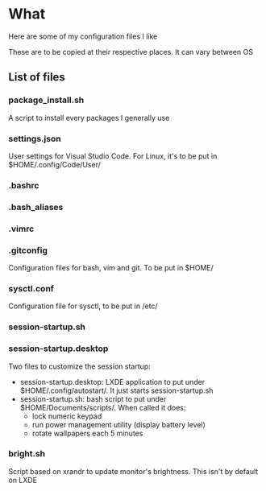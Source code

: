 # What

Here are some of my configuration files I like

These are to be copied at their respective places. It can vary between OS

## List of files

### package\_install.sh

A script to install every packages I generally use

### settings.json

User settings for Visual Studio Code. For Linux, it's to be put in $HOME/.config/Code/User/

### .bashrc

### .bash\_aliases

### .vimrc

### .gitconfig

Configuration files for bash, vim and git. To be put in $HOME/

### sysctl.conf

Configuration file for sysctl, to be put in /etc/

### session-startup.sh

### session-startup.desktop

Two files to customize the session startup:

- session-startup.desktop: LXDE application to put under $HOME/.config/autostart/. It just starts session-startup.sh
- session-startup.sh: bash script to put under $HOME/Documents/scripts/. When called it does:
  - lock numeric keypad
  - run power management utility (display battery level)
  - rotate wallpapers each 5 minutes

### bright.sh

Script based on xrandr to update monitor's brightness. This isn't by default on LXDE
